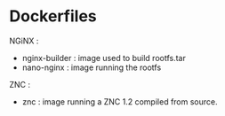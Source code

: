Dockerfiles
===========

NGiNX :
 
  * nginx-builder : image used to build rootfs.tar
  * nano-nginx : image running the rootfs
  
ZNC :
 
  * znc : image running a ZNC 1.2 compiled from source.
